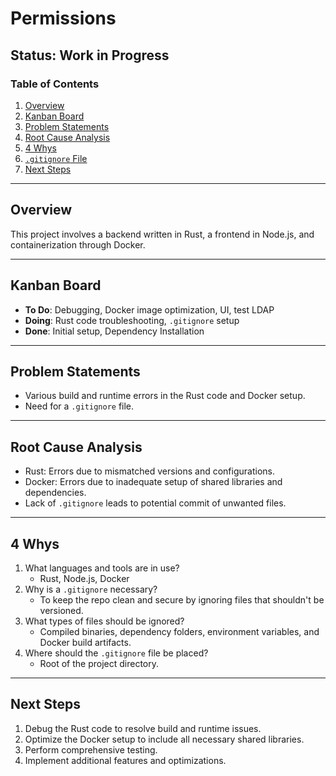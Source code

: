 # Permissions

## Status: Work in Progress

### Table of Contents
1. [Overview](#overview)
2. [Kanban Board](#kanban-board)
3. [Problem Statements](#problem-statements)
4. [Root Cause Analysis](#root-cause-analysis)
5. [4 Whys](#4-whys)
6. [`.gitignore` File](#gitignore-file)
7. [Next Steps](#next-steps)

---

## Overview
This project involves a backend written in Rust, a frontend in Node.js, and containerization through Docker.

---

## Kanban Board
- **To Do**: Debugging, Docker image optimization, UI, test LDAP 
- **Doing**: Rust code troubleshooting, `.gitignore` setup
- **Done**: Initial setup, Dependency Installation

---

## Problem Statements
- Various build and runtime errors in the Rust code and Docker setup.
- Need for a `.gitignore` file.

---

## Root Cause Analysis
- Rust: Errors due to mismatched versions and configurations.
- Docker: Errors due to inadequate setup of shared libraries and dependencies.
- Lack of `.gitignore` leads to potential commit of unwanted files.

---

## 4 Whys
1. What languages and tools are in use?
    - Rust, Node.js, Docker
2. Why is a `.gitignore` necessary?
    - To keep the repo clean and secure by ignoring files that shouldn't be versioned.
3. What types of files should be ignored?
    - Compiled binaries, dependency folders, environment variables, and Docker build artifacts.
4. Where should the `.gitignore` file be placed?
    - Root of the project directory.

---

## Next Steps
1. Debug the Rust code to resolve build and runtime issues.
2. Optimize the Docker setup to include all necessary shared libraries.
3. Perform comprehensive testing.
4. Implement additional features and optimizations.
